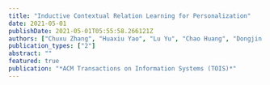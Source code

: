 ```yaml
---
title: "Inductive Contextual Relation Learning for Personalization"
date: 2021-05-01
publishDate: 2021-05-01T05:55:58.266121Z
authors: ["Chuxu Zhang", "Huaxiu Yao", "Lu Yu", "Chao Huang", "Dongjin Song", "Meng Jiang", "Haifeng Chen", "Nitesh V. Chawla"]
publication_types: ["2"]
abstract: ""
featured: true
publication: "*ACM Transactions on Information Systems (TOIS)*"
---
```

